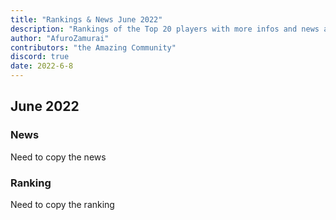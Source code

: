 ```yaml
---
title: "Rankings & News June 2022"
description: "Rankings of the Top 20 players with more infos and news about occurences from May to June 2022"
author: "AfuroZamurai"
contributors: "the Amazing Community"
discord: true
date: 2022-6-8
---
```


## June 2022

### News

Need to copy the news

### Ranking

Need to copy the ranking
